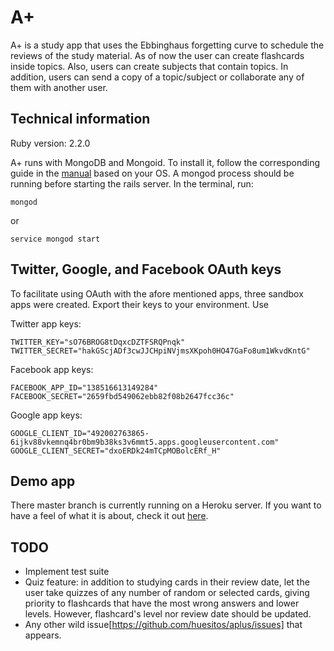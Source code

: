 # A+

A+ is a study app that uses the Ebbinghaus forgetting curve to schedule the reviews of the study material. As of now the user can create flashcards inside topics. Also, users can create subjects that contain topics. In addition, users can send a copy of a topic/subject or collaborate any of them with another user.

## Technical information

Ruby version: 2.2.0

A+ runs with MongoDB and Mongoid. To install it, follow the corresponding guide in the [manual](http://docs.mongodb.org/manual/installation/) based on your OS. A mongod process should be running before starting the rails server. In the terminal, run:

	mongod

or

	service mongod start

## Twitter, Google, and Facebook OAuth keys

To facilitate using OAuth with the afore mentioned apps, three sandbox apps were created. Export their keys to your environment. Use 

Twitter app keys:

	TWITTER_KEY="sO76BROG8tDqxcDZTFSRQPnqk"
	TWITTER_SECRET="hakGScjADf3cwJJCHpiNVjmsXKpoh0HO47GaFo8um1WkvdKntG"

Facebook app keys:

	FACEBOOK_APP_ID="138516613149284"
	FACEBOOK_SECRET="2659fbd549062ebb82f08b2647fcc36c"

Google app keys:

	GOOGLE_CLIENT_ID="492002763865-6ijkv88vkemnq4br0bm9b38ks3v6mmt5.apps.googleusercontent.com"
	GOOGLE_CLIENT_SECRET="dxoERDk24mTCpMOBolcERf_H"

## Demo app

There master branch is currently running on a Heroku server. If you want to have a feel of what it is about, check it out [here](http://afternoon-journey-8075.herokuapp.com/login).

## TODO

* Implement test suite
* Quiz feature: in addition to studying cards in their review date, let the user take quizzes of any number of random or selected cards, giving priority to flashcards that have the most wrong answers and lower levels. However, flashcard's level nor review date should be updated.
* Any other wild issue[https://github.com/huesitos/aplus/issues] that appears.
